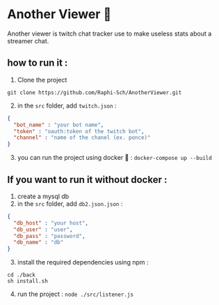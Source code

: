 # Another Viewer 🤖

Another viewer is twitch chat tracker use to make useless stats about a streamer chat.

## how to run it :

1. Clone the project
```shell
git clone https://github.com/Raphi-Sch/AnotherViewer.git
```
2. in the `src` folder, add `twitch.json` :
```json
{
  "bot_name" : "your bot name",
  "token" : "oauth:token of the twitch bot",
  "channel" : "name of the chanel (ex. ponce)"
}
```

3. you can run the project using docker 🐳 : `docker-compose up --build`

## If you want to run it without docker :
1. create a mysql db 
2. in the `src` folder, add `db2.json.json` :
```json
{
  "db_host" : "your host",
  "db_user" : "user",
  "db_pass" : "password",
  "db_name" : "db"
}
```
3. install the required dependencies using npm :
```shell
cd ./back
sh install.sh
```
4. run the project : `node ./src/listener.js`

